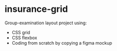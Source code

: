 # insurance-grid
Group-examination layout project using: 
- CSS grid
- CSS flexbox
- Coding from scratch by copying a figma mockup
